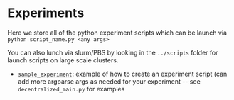 # Experiments

Here we store all of the python experiment scripts which can be launch via `python script_name.py <any args>`

You can also lunch via slurm/PBS by looking in the `../scripts` folder for launch scripts on large scale clusters.


- [`sample_experiment`](https://github.com/msakarvadia/distributed_ml/blob/main/src/experiments/sample_experiment.py): example of how to create an experiment script (can add more argparse args as needed for your experiment -- see `decentralized_main.py` for examples
